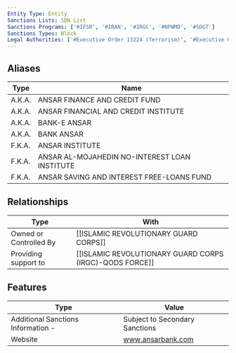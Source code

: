 ```yaml
---
Entity Type: Entity
Sanctions Lists: SDN List
Sanctions Programs: ['#IFSR', '#IRAN', '#IRGC', '#NPWMD', '#SDGT']
Sanctions Types: Block
Legal Authorities: ['#Executive Order 13224 (Terrorism)', '#Executive Order 13382 (Non-proliferation)', '#Executive Order 13599 (Iran)', '#TRA']
---
```


## Aliases
| Type  | Name      | 
|-------|-----------|
| A.K.A. | ANSAR FINANCE AND CREDIT FUND |
| A.K.A. | ANSAR FINANCIAL AND CREDIT INSTITUTE |
| A.K.A. | BANK-E ANSAR |
| A.K.A. | BANK ANSAR |
| F.K.A. | ANSAR INSTITUTE |
| F.K.A. | ANSAR AL-MOJAHEDIN NO-INTEREST LOAN INSTITUTE |
| F.K.A. | ANSAR SAVING AND INTEREST FREE-LOANS FUND |

## Relationships
| Type  | With      | 
|-------|-----------|
| Owned or Controlled By | [[ISLAMIC REVOLUTIONARY GUARD CORPS]] |
| Providing support to | [[ISLAMIC REVOLUTIONARY GUARD CORPS (IRGC)-QODS FORCE]] |

## Features
| Type  | Value      |
|-------|------------|
| Additional Sanctions Information - | Subject to Secondary Sanctions |
| Website | www.ansarbank.com |
